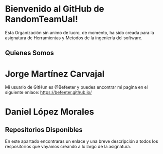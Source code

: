 # Bienvenido al GitHub de RandomTeamUal!

Esta Organización sin animo de lucro, de momento, ha sido creada para la asignatura de Herramientas y Metodos de la ingeniería del software.


## Quienes Somos

# Jorge Martínez Carvajal

Mi usuario de GitHun es @Befeeter y puedes encontrar mi pagina en el siguiente enlace:
https://befeeter.github.io/

# Daniel López Morales


## Repositorios Disponibles
En este apartado encontraras un enlace y una breve descripción a todos los respositorios que vayamos creando a lo largo de la asignatura.
